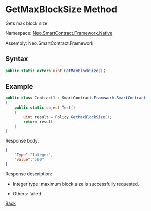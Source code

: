 # GetMaxBlockSize Method

Gets max block size

Namespace: [Neo.SmartContract.Framework.Native](../../Neo.SmartContract.Framework.Native.md)

Assembly: Neo.SmartContract.Framework

## Syntax

```c#
public static extern uint GetMaxBlockSize()；
```

## Example

```c#
public class Contract1 : SmartContract.Framework.SmartContract
{
    public static object Test()
    {
        uint result = Policy.GetMaxBlockSize();
        return result;
    }
}
```

Response body:

```json
{
	"Type":"Integer",
	"value":"500"
}
```

Response description:

- Integer type: maximum block size is successfully requested.

- Others: failed.

[Back](../Policy.md)